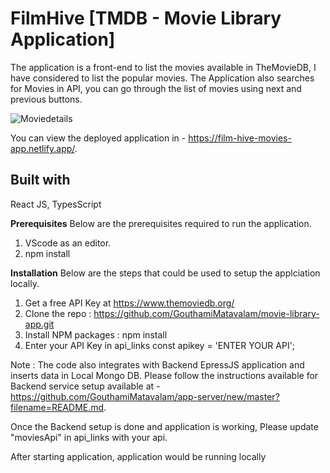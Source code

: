 # FilmHive [TMDB - Movie Library Application]

The application is a front-end to list the movies available in TheMovieDB, I have considered to list the popular movies. The Application also searches for Movies in API, you can go through the list of movies using next and previous buttons.

![Moviedetails](https://github.com/GouthamiMatavalam/movie-library-app/assets/38003356/f53ebbf6-0392-495b-8eb1-69f8df2b2cf8)

You can view the deployed application in - https://film-hive-movies-app.netlify.app/.

## Built with
React JS,
TypesScript

**Prerequisites**
Below are the prerequisites required to run the application.

1. VScode as an editor.
2. npm install

**Installation**
Below are the steps that could be used to setup the applciation locally.

1. Get a free API Key at https://www.themoviedb.org/ 
2. Clone the repo : https://github.com/GouthamiMatavalam/movie-library-app.git
3. Install NPM packages : npm install
4. Enter your API Key in api_links
const apikey = 'ENTER YOUR API';

Note :
The code also integrates with Backend EpressJS application and inserts data in Local Mongo DB.
Please follow the instructions available for Backend service setup available at - https://github.com/GouthamiMatavalam/app-server/new/master?filename=README.md.

Once the Backend setup is done and application is working, Please update "moviesApi" in api_links with your api.

After starting application, application would be running locally
